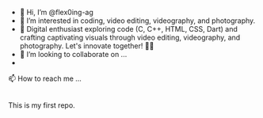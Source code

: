 - 👋 Hi, I’m @flex0ing-ag
- 👀 I’m interested in coding, video editing, videography, and photography. 
- 🌱 Digital enthusiast exploring code (C, C++, HTML, CSS, Dart) and crafting captivating visuals through video editing, videography, and photography. Let's innovate together! 🎨✨
- 💞️ I’m looking to collaborate on ...
-
 📫 How to reach me ...

<!---
flex0ing-ag/flex0ing-ag is a ✨ special ✨ repository because its `README.md` (this file) appears on your GitHub profile.
You can click the Preview link to take a look at your changes.
--->
<br>
This is my first repo.
